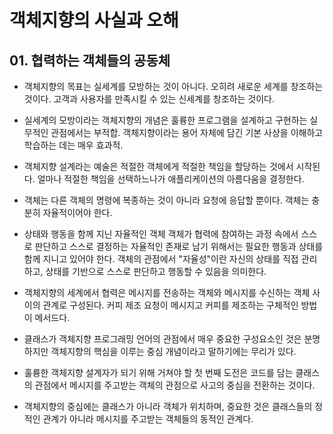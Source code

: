# 객체지향의 사실과 오해

## 01. 협력하는 객체들의 공동체

- 객체지향의 목표는 실세계를 모방하는 것이 아니다. 오히려 새로운 세계를 창조하는 것이다.
  고객과 사용자를 만족시킬 수 있는 신세계를 창조하는 것이다.



- 실세계의 모방이라는 객체지향의 개념은 훌륭한 프로그램을 설계하고 구현하는 실무적인 관점에서는 부적합.
  객체지향이라는 용어 자체에 담긴 기본 사상을 이해하고 학습하는 데는 매우 효과적.



- 객체지향 설계라는 예술은 적절한 객체에게 적절한 책임을 할당하는 것에서 시작된다.
  얼마나 적절한 책임을 선택하느나가 애플리케이션의 아름다움을 결정한다.



- 객체는 다른 객체의 명령에 복종하는 것이 아니라 요청에 응답할 뿐이다.
  객체는 충분히 자율적이어야 한다.



- 상태와 행동을 함께 지닌 자율적인 객체
  객체가 협력에 참여하는 과정 속에서 스스로 판단하고 스스로 결정하는 자율적인 존재로 남기 위해서는 필요한 행동과 상태를 함께 지니고 있어야 한다.
  객체의 관점에서 "자율성"이란 자신의 상태를 직접 관리하고, 상태를 기반으로 스스로 판단하고 행동할 수 있음을 의미한다.



- 객체지향의 세계에서 협력은 메시지를 전송하는 객체와 메시지를 수신하는 객체 사이의 관계로 구성된다.
  커피 제조 요청이 메시지고 커피를 제조하는 구체적인 방법이 메서드다.



- 클래스가 객체지향 프로그래밍 언어의 관점에서 매우 중요한 구성요소인 것은 분명하지만 객체지향의 핵심을 이루는 중심 개념이라고 말하기에는 무리가 있다.



- 훌륭한 객체지향 설계자가 되기 위해 거쳐야 할 첫 번째 도전은 코드를 담는 클래스의 관점에서 메시지를 주고받는 객체의 관점으로 사고의 중심을 전환하는 것이다.



- 객체지향의 중심에는 클래스가 아니라 객체가 위치하며, 중요한 것은 클래스들의 정적인 관계가 아니라 메시지를 주고받는 객체들의 동적인 관계다.